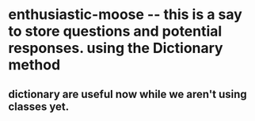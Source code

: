 # enthusiastic-moose -- this is a say to store questions and potential responses.  using the Dictionary method 
## dictionary are useful now while we aren't using classes yet.  
